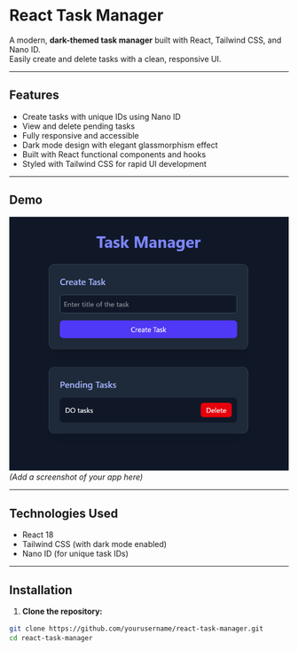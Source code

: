 # React Task Manager

A modern, **dark-themed task manager** built with React, Tailwind CSS, and Nano ID.  
Easily create and delete tasks with a clean, responsive UI.

---

## Features

- Create tasks with unique IDs using Nano ID
- View and delete pending tasks
- Fully responsive and accessible
- Dark mode design with elegant glassmorphism effect
- Built with React functional components and hooks
- Styled with Tailwind CSS for rapid UI development

---

## Demo

![Screenshot](image.png)  
*(Add a screenshot of your app here)*

---

## Technologies Used

- React 18
- Tailwind CSS (with dark mode enabled)
- Nano ID (for unique task IDs)

---

## Installation

1. **Clone the repository:**

```bash
git clone https://github.com/yourusername/react-task-manager.git
cd react-task-manager
